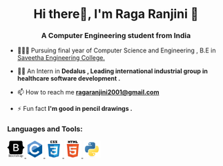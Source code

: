 <h1 align="center">Hi there👋, I'm Raga Ranjini 🤍</h1>
<h3 align="center">A Computer Engineering student from India </h3>

- 👩🏼‍🎓 Pursuing final year of Computer Science and Engineering , B.E in [Saveetha Engineering College.](http://www.saveetha.ac.in/)

- 👨‍💻 An Intern in **Dedalus , Leading international industrial group in healthcare software development .**

- 📫 How to reach me **ragaranjini2001@gmail.com**

- ⚡ Fun fact **I'm good in pencil drawings .**


<h3 align="left">Languages and Tools:</h3>
<p align="left"> <a href="https://getbootstrap.com" target="_blank" rel="noreferrer"> <img src="https://raw.githubusercontent.com/devicons/devicon/master/icons/bootstrap/bootstrap-plain-wordmark.svg" alt="bootstrap" width="40" height="40"/> </a> <a href="https://www.cprogramming.com/" target="_blank" rel="noreferrer"> <img src="https://raw.githubusercontent.com/devicons/devicon/master/icons/c/c-original.svg" alt="c" width="40" height="40"/> </a> <a href="https://www.w3schools.com/css/" target="_blank" rel="noreferrer"> <img src="https://raw.githubusercontent.com/devicons/devicon/master/icons/css3/css3-original-wordmark.svg" alt="css3" width="40" height="40"/> </a> <a href="https://www.w3.org/html/" target="_blank" rel="noreferrer"> <img src="https://raw.githubusercontent.com/devicons/devicon/master/icons/html5/html5-original-wordmark.svg" alt="html5" width="40" height="40"/> </a> <a href="https://www.python.org" target="_blank" rel="noreferrer"> <img src="https://raw.githubusercontent.com/devicons/devicon/master/icons/python/python-original.svg" alt="python" width="40" height="40"/> </a> </p>
